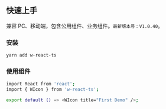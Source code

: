 ## 快速上手

兼容 PC、移动端，包含公用组件、业务组件。`最新版本号：V1.0.40`。

### 安装

```bash
yarn add w-react-ts
```

### 使用组件

```bash
import React from 'react';
import { WIcon } from 'w-react-ts';

export default () => <WIcon title="First Demo" />;
```
